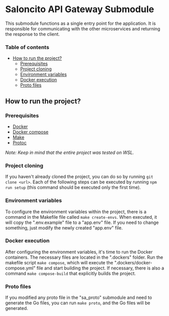 # Saloncito API Gateway Submodule
This submodule functions as a single entry point for the application. It is responsible for communicating with the other microservices and returning the response to the client.

### Table of contents
- [How to run the project?](#how-to-run-the-project)
  - [Prerequisites](#prerequisites)
  - [Project cloning](#project-cloning)
  - [Environment variables](#environment-variables)
  - [Docker execution](#docker-execution)
  - [Proto files](#proto-files)

## How to run the project?
### Prerequisites
- [Docker](https://docs.docker.com/install/)
- [Docker compose](https://docs.docker.com/compose/install/)
- [Make](https://www.gnu.org/software/make/#download)
- [Protoc](https://grpc.io/docs/protoc-installation/)

*Note: Keep in mind that the entire project was tested on WSL.*

### Project cloning
If you haven't already cloned the project, you can do so by running `git clone <url>`.
Each of the following steps can be executed by running `npm run setup` (this command should be executed only the first time).

### Environment variables
To configure the environment variables within the project, there is a command in the Makefile file called `make create-envs`. When executed, it will copy the ".env.example" file to a "app.env" file. If you need to change something, just modify the newly created "app.env" file.

### Docker execution
After configuring the environment variables, it's time to run the Docker containers. The necessary files are located in the ".dockers" folder. Run the makefile script `make compose`, which will execute the ".dockers/docker-compose.yml" file and start building the project. If necessary, there is also a command `make compose-build` that explicitly builds the project.

### Proto files
If you modified any proto file in the "sa_proto" submodule and need to generate the Go files, you can run `make proto`, and the Go files will be generated.